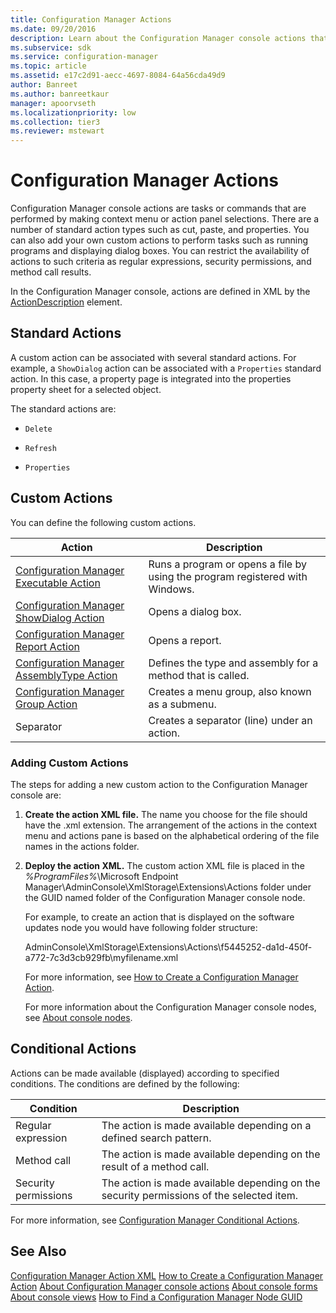 ```yaml
---
title: Configuration Manager Actions
ms.date: 09/20/2016
description: Learn about the Configuration Manager console actions that let you perform routine or custom tasks.
ms.subservice: sdk
ms.service: configuration-manager
ms.topic: article
ms.assetid: e17c2d91-aecc-4697-8084-64a56cda49d9
author: Banreet
ms.author: banreetkaur
manager: apoorvseth
ms.localizationpriority: low
ms.collection: tier3
ms.reviewer: mstewart
---
```

# Configuration Manager Actions
Configuration Manager console actions are tasks or commands that are performed by making context menu or action panel selections. There are a number of standard action types such as cut, paste, and properties. You can also add your own custom actions to perform tasks such as running programs and displaying dialog boxes. You can restrict the availability of actions to such criteria as regular expressions, security permissions, and method call results.

 In the Configuration Manager console, actions are defined in XML by the [ActionDescription](/previous-versions/system-center/developer/cc147252(v=msdn.10)) element.

## Standard Actions
 A custom action can be associated with several standard actions. For example, a `ShowDialog` action can be associated with a `Properties` standard action. In this case, a property page is integrated into the properties property sheet for a selected object.

 The standard actions are:

-   `Delete`

-   `Refresh`

-   `Properties`

## Custom Actions
 You can define the following custom actions.

|Action|Description|
|------------|-----------------|
|[Configuration Manager Executable Action](../../../../develop/core/servers/console/executable-action.md)|Runs a program or opens a file by using the program registered with Windows.|
|[Configuration Manager ShowDialog Action](../../../../develop/core/servers/console/showdialog-action.md)|Opens a dialog box.|
|[Configuration Manager Report Action](../../../../develop/core/servers/console/report-action.md)|Opens a report.|
|[Configuration Manager AssemblyType Action](../../../../develop/core/servers/console/assemblytype-action.md)|Defines the type and assembly for a method that is called.|
|[Configuration Manager Group Action](../../../../develop/core/servers/console/group-action.md)|Creates a menu group, also known as a submenu.|
|Separator|Creates a separator (line) under an action.|

### Adding Custom Actions
 The steps for adding a new custom action to the Configuration Manager console are:

1. **Create the action XML file.** The name you choose for the file should have the .xml extension. The arrangement of the actions in the context menu and actions pane is based on the alphabetical ordering of the file names in the actions folder.

2. **Deploy the action XML.** The custom action XML file is placed in the *%ProgramFiles%*\Microsoft Endpoint Manager\AdminConsole\XmlStorage\Extensions\Actions folder under the GUID named folder of the Configuration Manager console node.

   For example, to create an action that is displayed on the software updates node you would have following folder structure:

   AdminConsole\XmlStorage\Extensions\Actions\f5445252-da1d-450f-a772-7c3d3cb929fb\myfilename.xml

   For more information, see [How to Create a Configuration Manager Action](../../../../develop/core/servers/console/how-to-create-a-configuration-manager-action.md).

   For more information about the Configuration Manager console nodes, see [About console nodes](about-configuration-manager-console-nodes.md).

## Conditional Actions
 Actions can be made available (displayed) according to specified conditions. The conditions are defined by the following:

|Condition|Description|
|---------------|-----------------|
|Regular expression|The action is made available depending on a defined search pattern.|
|Method call|The action is made available depending on the result of a method call.|
|Security permissions|The action is made available depending on the security permissions of the selected item.|

 For more information, see [Configuration Manager Conditional Actions](../../../../develop/core/servers/console/conditional-actions.md).

## See Also
 [Configuration Manager Action XML](../../../../develop/core/servers/console/configuration-manager-action-xml.md)
 [How to Create a Configuration Manager Action](../../../../develop/core/servers/console/how-to-create-a-configuration-manager-action.md)
 [About Configuration Manager console actions](configuration-manager-actions.md)
 [About console forms](about-configuration-manager-console-forms.md)
 [About console views](about-configuration-manager-console-views.md)
 [How to Find a Configuration Manager Node GUID](../../../../develop/core/servers/console/how-to-find-a-configuration-manager-console-node-guid.md)
